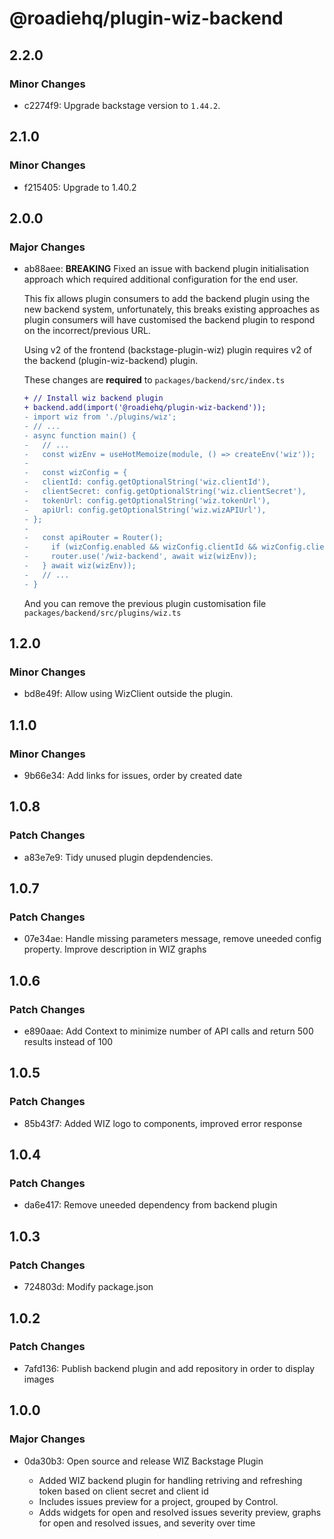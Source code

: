 # @roadiehq/plugin-wiz-backend

## 2.2.0

### Minor Changes

- c2274f9: Upgrade backstage version to `1.44.2`.

## 2.1.0

### Minor Changes

- f215405: Upgrade to 1.40.2

## 2.0.0

### Major Changes

- ab88aee: **BREAKING** Fixed an issue with backend plugin initialisation approach which required additional configuration for the end user.

  This fix allows plugin consumers to add the backend plugin using the new backend system, unfortunately, this breaks existing approaches as plugin consumers will have customised the backend plugin to respond on the incorrect/previous URL.

  Using v2 of the frontend (backstage-plugin-wiz) plugin requires v2 of the backend (plugin-wiz-backend) plugin.

  These changes are **required** to `packages/backend/src/index.ts`

  ```diff
  + // Install wiz backend plugin
  + backend.add(import('@roadiehq/plugin-wiz-backend'));
  - import wiz from './plugins/wiz';
  - // ...
  - async function main() {
  -   // ...
  -   const wizEnv = useHotMemoize(module, () => createEnv('wiz'));
  -
  -   const wizConfig = {
  -   clientId: config.getOptionalString('wiz.clientId'),
  -   clientSecret: config.getOptionalString('wiz.clientSecret'),
  -   tokenUrl: config.getOptionalString('wiz.tokenUrl'),
  -   apiUrl: config.getOptionalString('wiz.wizAPIUrl'),
  - };
  -
  -   const apiRouter = Router();
  -     if (wizConfig.enabled && wizConfig.clientId && wizConfig.clientSecret && wizConfig.tokenUrl && wizConfig.apiUrl) {
  -     router.use('/wiz-backend', await wiz(wizEnv));
  -   } await wiz(wizEnv));
  -   // ...
  - }
  ```

  And you can remove the previous plugin customisation file `packages/backend/src/plugins/wiz.ts`

## 1.2.0

### Minor Changes

- bd8e49f: Allow using WizClient outside the plugin.

## 1.1.0

### Minor Changes

- 9b66e34: Add links for issues, order by created date

## 1.0.8

### Patch Changes

- a83e7e9: Tidy unused plugin depdendencies.

## 1.0.7

### Patch Changes

- 07e34ae: Handle missing parameters message, remove uneeded config property. Improve description in WIZ graphs

## 1.0.6

### Patch Changes

- e890aae: Add Context to minimize number of API calls and return 500 results instead of 100

## 1.0.5

### Patch Changes

- 85b43f7: Added WIZ logo to components, improved error response

## 1.0.4

### Patch Changes

- da6e417: Remove uneeded dependency from backend plugin

## 1.0.3

### Patch Changes

- 724803d: Modify package.json

## 1.0.2

### Patch Changes

- 7afd136: Publish backend plugin and add repository in order to display images

## 1.0.0

### Major Changes

- 0da30b3: Open source and release WIZ Backstage Plugin

  - Added WIZ backend plugin for handling retriving and refreshing token based on client secret and client id
  - Includes issues preview for a project, grouped by Control.
  - Adds widgets for open and resolved issues severity preview, graphs for open and resolved issues, and severity over time
